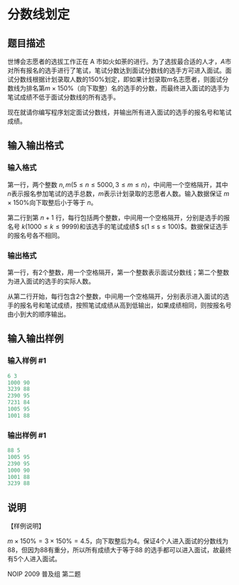 # 分数线划定

## 题目描述

世博会志愿者的选拔工作正在 A 市如火如荼的进行。为了选拔最合适的人才，$A$市对所有报名的选手进行了笔试，笔试分数达到面试分数线的选手方可进入面试。面试分数线根据计划录取人数的$150\%$划定，即如果计划录取$m$名志愿者，则面试分数线为排名第$m \times 150\%$（向下取整）名的选手的分数，而最终进入面试的选手为笔试成绩不低于面试分数线的所有选手。

现在就请你编写程序划定面试分数线，并输出所有进入面试的选手的报名号和笔试成绩。

## 输入输出格式

### 输入格式

第一行，两个整数 $n,m(5 ≤ n ≤ 5000,3 ≤ m ≤ n)$，中间用一个空格隔开，其中$n$表示报名参加笔试的选手总数，$m$表示计划录取的志愿者人数。输入数据保证 $m \times 150\%$向下取整后小于等于 $n$。

第二行到第 $n+1$ 行，每行包括两个整数，中间用一个空格隔开，分别是选手的报名号 $k(1000 ≤ k ≤ 9999)$和该选手的笔试成绩$ s(1 ≤ s ≤ 100)$。数据保证选手的报名号各不相同。

### 输出格式

第一行，有$2$个整数，用一个空格隔开，第一个整数表示面试分数线；第二个整数为进入面试的选手的实际人数。

从第二行开始，每行包含$2$个整数，中间用一个空格隔开，分别表示进入面试的选手的报名号和笔试成绩，按照笔试成绩从高到低输出，如果成绩相同，则按报名号由小到大的顺序输出。

## 输入输出样例

### 输入样例 #1

```cpp
6 3 
1000 90 
3239 88 
2390 95 
7231 84 
1005 95 
1001 88
```


### 输出样例 #1

```cpp
88 5 
1005 95 
2390 95 
1000 90 
1001 88 
3239 88 
```


## 说明

【样例说明】

$m \times 150\% = 3 \times150\% = 4.5$，向下取整后为$4$。保证$4$个人进入面试的分数线为$88$，但因为$88$有重分，所以所有成绩大于等于$88$ 的选手都可以进入面试，故最终有$5$个人进入面试。

NOIP 2009 普及组 第二题

